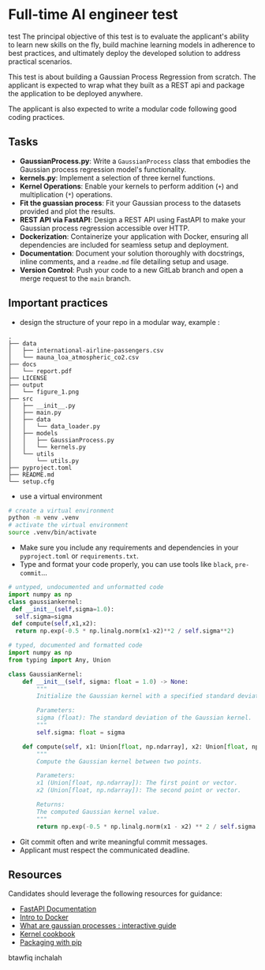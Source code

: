 # Full-time AI engineer test
test
The principal objective of this test is to evaluate the applicant's ability to learn new skills on the fly, build machine learning models in adherence to best practices, and ultimately deploy the developed solution to address practical scenarios.

This test is about building a Gaussian Process Regression from scratch. The applicant is expected to wrap what they built as a REST api and package the application to be deployed anywhere.

The applicant is also expected to write a modular code following good coding practices.

## Tasks

- **GaussianProcess.py**: Write a `GaussianProcess` class that embodies the Gaussian process regression model's functionality.
- **kernels.py**: Implement a selection of three kernel functions.
- **Kernel Operations**: Enable your kernels to perform addition (`+`) and multiplication (`*`) operations.
- **Fit the guassian process**: Fit your Gaussian process to the datasets provided and plot the results.
- **REST API via FastAPI**: Design a REST API using FastAPI to make your Gaussian process regression accessible over HTTP.
- **Dockerization**: Containerize your application with Docker, ensuring all dependencies are included for seamless setup and deployment.
- **Documentation**: Document your solution thoroughly with docstrings, inline comments, and a `readme.md` file detailing setup and usage.
- **Version Control**: Push your code to a new GitLab branch and open a merge request to the `main` branch.

## Important practices

- design the structure of your repo in a modular way, example :

```
.
├── data
│   ├── international-airline-passengers.csv
│   └── mauna_loa_atmospheric_co2.csv
├── docs
│   └── report.pdf
├── LICENSE
├── output
│   └── figure_1.png
├── src
│   ├── __init__.py
│   ├── main.py
│   ├── data
│   │   └── data_loader.py
│   ├── models
│   │   ├── GaussianProcess.py
│   │   └── kernels.py
│   └── utils
│       └── utils.py
├── pyproject.toml
├── README.md
└── setup.cfg
```

- use a virtual environment

```bash
# create a virtual environment
python -m venv .venv
# activate the virtual environment
source .venv/bin/activate
```

- Make sure you include any requirements and dependencies in your `pyproject.toml` or `requirements.txt`.
- Type and format your code properly, you can use tools like `black`, `pre-commit`...

```python
# untyped, undocumented and unformatted code
import numpy as np
class gaussiankernel:
 def __init__(self,sigma=1.0):
  self.sigma=sigma
 def compute(self,x1,x2):
  return np.exp(-0.5 * np.linalg.norm(x1-x2)**2 / self.sigma**2)

```

```python
# typed, documented and formatted code
import numpy as np
from typing import Any, Union

class GaussianKernel:
    def __init__(self, sigma: float = 1.0) -> None:
        """
        Initialize the Gaussian kernel with a specified standard deviation (sigma).

        Parameters:
        sigma (float): The standard deviation of the Gaussian kernel.
        """
        self.sigma: float = sigma

    def compute(self, x1: Union[float, np.ndarray], x2: Union[float, np.ndarray]) -> Any:
        """
        Compute the Gaussian kernel between two points.

        Parameters:
        x1 (Union[float, np.ndarray]): The first point or vector.
        x2 (Union[float, np.ndarray]): The second point or vector.

        Returns:
        The computed Gaussian kernel value.
        """
        return np.exp(-0.5 * np.linalg.norm(x1 - x2) ** 2 / self.sigma ** 2)

```

- Git commit often and write meaningful commit messages.
- Applicant must respect the communicated deadline.

## Resources

Candidates should leverage the following resources for guidance:

- [FastAPI Documentation](https://fastapi.tiangolo.com/)
- [Intro to Docker](https://docker-curriculum.com/)
- [What are gaussian processes : interactive guide](https://distill.pub/2019/visual-exploration-gaussian-processes/)
- [Kernel cookbook](https://www.cs.toronto.edu/~duvenaud/cookbook/)
- [Packaging with pip](https://packaging.python.org/en/latest/tutorials/packaging-projects/)

btawfiq inchalah
